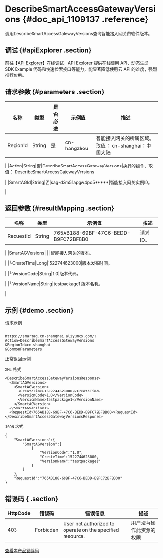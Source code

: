# DescribeSmartAccessGatewayVersions {#doc_api_1109137 .reference}

调用DescribeSmartAccessGatewayVersions查询智能接入网关的软件版本。

## 调试 {#apiExplorer .section}

前往【[API Explorer](https://api.aliyun.com/#product=Smartag&api=DescribeSmartAccessGatewayVersions)】在线调试，API Explorer 提供在线调用 API、动态生成 SDK Example 代码和快速检索接口等能力，能显著降低使用云 API 的难度，强烈推荐使用。

## 请求参数 {#parameters .section}

|名称|类型|是否必选|示例值|描述|
|--|--|----|---|--|
|RegionId|String|是|cn-hangzhou|智能接入网关的所属区域。取值： cn-shanghai：中国大陆

 |
|Action|String|否|DescribeSmartAccessGatewayVersions|执行的操作，取值： DescribeSmartAccessGatewayVersions

 |
|SmartAGId|String|否|sag-d3m51apgw4po5\*\*\*\*\*|智能接入网关实例ID。

 |

## 返回参数 {#resultMapping .section}

|名称|类型|示例值|描述|
|--|--|---|--|
|RequestId|String|765AB188-69BF-47C6-BEDD-B9FC72BFBB0|请求ID。

 |
|SmartAGVersions| | |智能接入网关的版本。

 |
|└CreateTime|Long|1522744623000|版本发布时间。

 |
|└VersionCode|String|1.0|版本代码。

 |
|└VersionName|String|testpackage1|版本名称。

 |

## 示例 {#demo .section}

请求示例

``` {#request_demo}

https://smartag.cn-shanghai.aliyuncs.com/?Action=DescribeSmartAccessGatewayVersions
&RegionId=cn-shanghai
&CommonParameters

```

正常返回示例

`XML` 格式

``` {#xml_return_success_demo}
<DescribeSmartAccessGatewayVersionsResponse>
  <SmartAGVersions>
    <SmartAGVersion>
      <CreateTime>1522744623000</CreateTime>
      <VersionCode>1.0</VersionCode>
      <VersionName>testpackage1</VersionName>
    </SmartAGVersion>
  </SmartAGVersions>
  <RequestId>765AB188-69BF-47C6-BEDD-B9FC72BFBB00</RequestId>
</DescribeSmartAccessGatewayVersionsResponse>

```

`JSON` 格式

``` {#json_return_success_demo}
{
	"SmartAGVersions":{
		"SmartAGVersion":[
			{
				"VersionCode":"1.0",
				"CreateTime":1522744623000,
				"VersionName":"testpackage1"
			}
		]
	},
	"RequestId":"765AB188-69BF-47C6-BEDD-B9FC72BFBB00"
}
```

## 错误码 { .section}

|HttpCode|错误码|错误信息|描述|
|--------|---|----|--|
|403|Forbidden|User not authorized to operate on the specified resource.|用户没有操作此资源的权限|

[查看本产品错误码](https://error-center.aliyun.com/status/product/Smartag)

